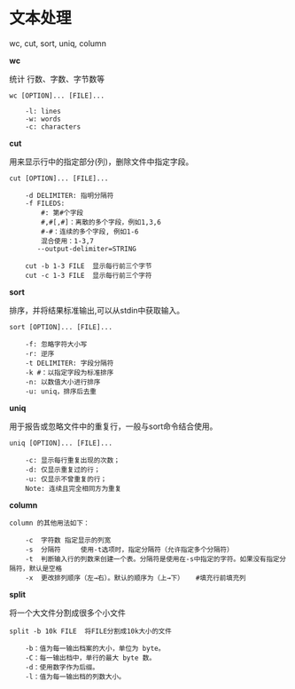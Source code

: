 # 文本处理

wc, cut, sort, uniq, column

**wc**

统计 行数、字数、字节数等
```
wc [OPTION]... [FILE]...

    -l: lines
    -w: words
    -c: characters
```

**cut**

用来显示行中的指定部分(列)，删除文件中指定字段。
```
cut [OPTION]... [FILE]...

    -d DELIMITER: 指明分隔符
    -f FILEDS:
      	#: 第#个字段
      	#,#[,#]：离散的多个字段，例如1,3,6
      	#-#：连续的多个字段, 例如1-6
      	混合使用：1-3,7
       --output-delimiter=STRING

    cut -b 1-3 FILE  显示每行前三个字节
    cut -c 1-3 FILE  显示每行前三个字符
```
**sort**

排序，并将结果标准输出,可以从stdin中获取输入。
```
sort [OPTION]... [FILE]...

	-f: 忽略字符大小写
	-r: 逆序
    -t DELIMITER: 字段分隔符
    -k #：以指定字段为标准排序
    -n: 以数值大小进行排序
    -u: uniq，排序后去重
```   

**uniq**

用于报告或忽略文件中的重复行，一般与sort命令结合使用。
```
uniq [OPTION]... [FILE]...

	-c: 显示每行重复出现的次数；
    -d: 仅显示重复过的行；
    -u: 仅显示不曾重复的行；
    Note: 连续且完全相同方为重复
```
**column**

```
column 的其他用法如下：

    -c  字符数	指定显示的列宽
    -s  分隔符 	使用-t选项时，指定分隔符（允许指定多个分隔符）
    -t  判断输入行的列数来创建一个表。分隔符是使用在-s中指定的字符。如果没有指定分隔符，默认是空格
    -x  更改排列顺序（左→右）。默认的顺序为（上→下）   #填充行前填充列
```
**split**

将一个大文件分割成很多个小文件

```
split -b 10k FILE  将FILE分割成10k大小的文件

    -b：值为每一输出档案的大小，单位为 byte。
    -C：每一输出档中，单行的最大 byte 数。
    -d：使用数字作为后缀。
    -l：值为每一输出档的列数大小。
```
